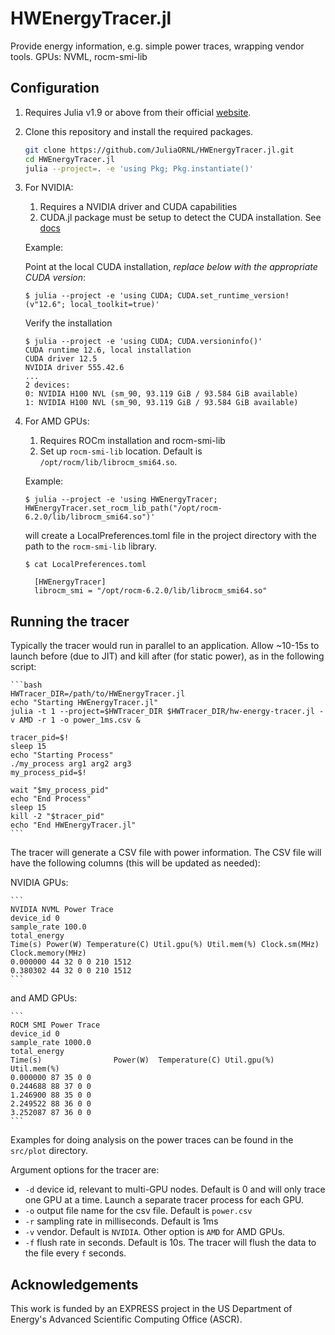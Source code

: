 # HWEnergyTracer.jl
Provide energy information, e.g. simple power traces, wrapping vendor tools. GPUs: NVML, rocm-smi-lib


## Configuration

1. Requires Julia v1.9 or above from their official [website](https://julialang.org/downloads/).

2. Clone this repository and install the required packages.

    ```bash
    git clone https://github.com/JuliaORNL/HWEnergyTracer.jl.git
    cd HWEnergyTracer.jl
    julia --project=. -e 'using Pkg; Pkg.instantiate()'
    ```

2. For NVIDIA: 
   1. Requires a NVIDIA driver and CUDA capabilities
   2. CUDA.jl package must be setup to detect the CUDA installation. See [docs](https://cuda.juliagpu.org/stable/installation/overview/#Using-a-local-CUDA)

    Example: 

    Point at the local CUDA installation, *replace below with the appropriate CUDA version*:
    
    ```
    $ julia --project -e 'using CUDA; CUDA.set_runtime_version!(v"12.6"; local_toolkit=true)'
    ```
    
    Verify the installation
    
    ```
    $ julia --project -e 'using CUDA; CUDA.versioninfo()'
    CUDA runtime 12.6, local installation
    CUDA driver 12.5
    NVIDIA driver 555.42.6
    ...
    2 devices:
    0: NVIDIA H100 NVL (sm_90, 93.119 GiB / 93.584 GiB available)
    1: NVIDIA H100 NVL (sm_90, 93.119 GiB / 93.584 GiB available)
    ```

3. For AMD GPUs:
   
   1. Requires ROCm installation and rocm-smi-lib
   2. Set up `rocm-smi-lib` location. Default is `/opt/rocm/lib/librocm_smi64.so`.

    Example:
    
    ```
    $ julia --project -e 'using HWEnergyTracer; HWEnergyTracer.set_rocm_lib_path("/opt/rocm-6.2.0/lib/librocm_smi64.so")'
    ```

    will create a LocalPreferences.toml file in the project directory with the path to the `rocm-smi-lib` library.

    ```
    $ cat LocalPreferences.toml
      
      [HWEnergyTracer]
      librocm_smi = "/opt/rocm-6.2.0/lib/librocm_smi64.so"
    ```

## Running the tracer

Typically the tracer would run in parallel to an application. Allow ~10-15s to launch before (due to JIT) and kill after (for static power), as in the following script:

    ```bash
    HWTracer_DIR=/path/to/HWEnergyTracer.jl
    echo "Starting HWEnergyTracer.jl"
    julia -t 1 --project=$HWTracer_DIR $HWTracer_DIR/hw-energy-tracer.jl -v AMD -r 1 -o power_1ms.csv &

    tracer_pid=$!
    sleep 15
    echo "Starting Process"
    ./my_process arg1 arg2 arg3
    my_process_pid=$!

    wait "$my_process_pid"
    echo "End Process"
    sleep 15
    kill -2 "$tracer_pid"
    echo "End HWEnergyTracer.jl"
    ```
    
The tracer will generate a CSV file with power information. The CSV file will have the following columns (this will be updated as needed):

NVIDIA GPUs:

    ```
    NVIDIA NVML Power Trace
    device_id 0
    sample_rate 100.0
    total_energy 
    Time(s) Power(W) Temperature(C) Util.gpu(%) Util.mem(%) Clock.sm(MHz) Clock.memory(MHz)
    0.000000 44 32 0 0 210 1512
    0.380302 44 32 0 0 210 1512
    ```

and AMD GPUs:

    ```
    ROCM SMI Power Trace
    device_id 0
    sample_rate 1000.0
    total_energy 
    Time(s)                Power(W)  Temperature(C) Util.gpu(%) Util.mem(%) 
    0.000000 87 35 0 0
    0.244688 88 37 0 0
    1.246900 88 35 0 0
    2.249522 88 36 0 0
    3.252087 87 36 0 0
    ```

Examples for doing analysis on the power traces can be found in the `src/plot` directory.

Argument options for the tracer are:

- `-d` device id, relevant to multi-GPU nodes. Default is 0 and will only trace one GPU at a time. Launch a separate tracer process for each GPU.
- `-o` output file name for the csv file. Default is `power.csv`
- `-r` sampling rate in milliseconds. Default is 1ms
- `-v` vendor. Default is `NVIDIA`. Other option is `AMD` for AMD GPUs.
- `-f` flush rate in seconds. Default is 10s. The tracer will flush the data to the file every `f` seconds.

## Acknowledgements

This work is funded by an EXPRESS project in the US Department of Energy's Advanced Scientific Computing Office (ASCR).
